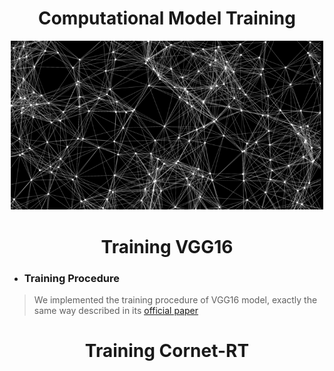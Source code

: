 <h1 align="center">Computational Model Training</h1>
<p align="center">
<img src="image.png" width="500" />
</p>
<h1 align="center">Training VGG16</h1>

- <h3 align="left">Training Procedure</h3>
> We implemented the training procedure of VGG16 model, exactly the same way described in its [<ins>official paper</ins>](https://arxiv.org/abs/1409.1556)

<h1 align="center">Training Cornet-RT</h1>
